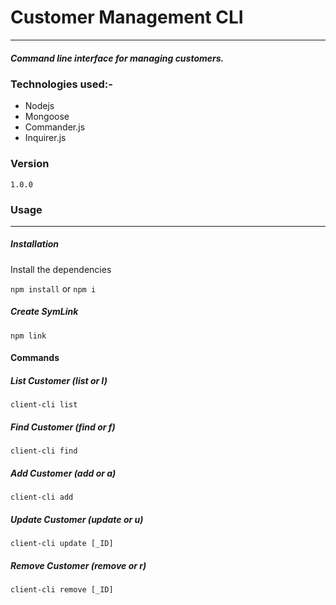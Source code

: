 # Customer Management CLI
---
##### Command line interface for managing customers.

### Technologies used:-
* Nodejs
* Mongoose
* Commander.js
* Inquirer.js

### Version
``` 1.0.0 ```

### Usage
---

##### Installation
Install the dependencies

``` npm install ``` or ``` npm i ```

##### Create SymLink

``` npm link ```

#### Commands

##### List Customer (list or l)

``` client-cli list ```
##### Find Customer (find or f)

``` client-cli find ```

##### Add Customer (add or a)

``` client-cli add ```

##### Update Customer (update or u)

``` client-cli update [_ID] ```

##### Remove Customer (remove or r)

``` client-cli remove [_ID] ```

